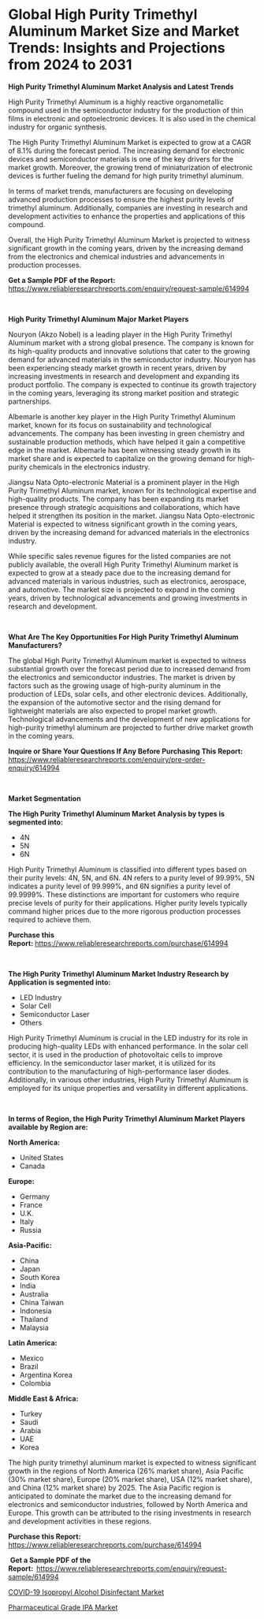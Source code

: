 <p><h1>Global High Purity Trimethyl Aluminum Market Size and Market Trends: Insights and Projections from 2024 to 2031</h1></p><p><strong>High Purity Trimethyl Aluminum Market Analysis and Latest Trends</strong></p>
<p><p>High Purity Trimethyl Aluminum is a highly reactive organometallic compound used in the semiconductor industry for the production of thin films in electronic and optoelectronic devices. It is also used in the chemical industry for organic synthesis.</p><p>The High Purity Trimethyl Aluminum Market is expected to grow at a CAGR of 8.1% during the forecast period. The increasing demand for electronic devices and semiconductor materials is one of the key drivers for the market growth. Moreover, the growing trend of miniaturization of electronic devices is further fueling the demand for high purity trimethyl aluminum.</p><p>In terms of market trends, manufacturers are focusing on developing advanced production processes to ensure the highest purity levels of trimethyl aluminum. Additionally, companies are investing in research and development activities to enhance the properties and applications of this compound.</p><p>Overall, the High Purity Trimethyl Aluminum Market is projected to witness significant growth in the coming years, driven by the increasing demand from the electronics and chemical industries and advancements in production processes.</p></p>
<p><strong>Get a Sample PDF of the Report:&nbsp;</strong> <a href="https://www.reliableresearchreports.com/enquiry/request-sample/614994">https://www.reliableresearchreports.com/enquiry/request-sample/614994</a></p>
<p>&nbsp;</p>
<p><strong>High Purity Trimethyl Aluminum Major Market Players</strong></p>
<p><p>Nouryon (Akzo Nobel) is a leading player in the High Purity Trimethyl Aluminum market with a strong global presence. The company is known for its high-quality products and innovative solutions that cater to the growing demand for advanced materials in the semiconductor industry. Nouryon has been experiencing steady market growth in recent years, driven by increasing investments in research and development and expanding its product portfolio. The company is expected to continue its growth trajectory in the coming years, leveraging its strong market position and strategic partnerships.</p><p>Albemarle is another key player in the High Purity Trimethyl Aluminum market, known for its focus on sustainability and technological advancements. The company has been investing in green chemistry and sustainable production methods, which have helped it gain a competitive edge in the market. Albemarle has been witnessing steady growth in its market share and is expected to capitalize on the growing demand for high-purity chemicals in the electronics industry.</p><p>Jiangsu Nata Opto-electronic Material is a prominent player in the High Purity Trimethyl Aluminum market, known for its technological expertise and high-quality products. The company has been expanding its market presence through strategic acquisitions and collaborations, which have helped it strengthen its position in the market. Jiangsu Nata Opto-electronic Material is expected to witness significant growth in the coming years, driven by the increasing demand for advanced materials in the electronics industry.</p><p>While specific sales revenue figures for the listed companies are not publicly available, the overall High Purity Trimethyl Aluminum market is expected to grow at a steady pace due to the increasing demand for advanced materials in various industries, such as electronics, aerospace, and automotive. The market size is projected to expand in the coming years, driven by technological advancements and growing investments in research and development.</p></p>
<p>&nbsp;</p>
<p><strong>What Are The Key Opportunities For High Purity Trimethyl Aluminum Manufacturers?</strong></p>
<p><p>The global High Purity Trimethyl Aluminum market is expected to witness substantial growth over the forecast period due to increased demand from the electronics and semiconductor industries. The market is driven by factors such as the growing usage of high-purity aluminum in the production of LEDs, solar cells, and other electronic devices. Additionally, the expansion of the automotive sector and the rising demand for lightweight materials are also expected to propel market growth. Technological advancements and the development of new applications for high-purity trimethyl aluminum are projected to further drive market growth in the coming years.</p></p>
<p><strong>Inquire or Share Your Questions If Any Before Purchasing This Report:</strong> <a href="https://www.reliableresearchreports.com/enquiry/pre-order-enquiry/614994">https://www.reliableresearchreports.com/enquiry/pre-order-enquiry/614994</a></p>
<p>&nbsp;</p>
<p><strong>Market Segmentation</strong></p>
<p><strong>The High Purity Trimethyl Aluminum Market Analysis by types is segmented into:</strong></p>
<p><ul><li>4N</li><li>5N</li><li>6N</li></ul></p>
<p><p>High Purity Trimethyl Aluminum is classified into different types based on their purity levels: 4N, 5N, and 6N. 4N refers to a purity level of 99.99%, 5N indicates a purity level of 99.999%, and 6N signifies a purity level of 99.9999%. These distinctions are important for customers who require precise levels of purity for their applications. Higher purity levels typically command higher prices due to the more rigorous production processes required to achieve them.</p></p>
<p><strong>Purchase this Report:&nbsp;</strong><a href="https://www.reliableresearchreports.com/purchase/614994">https://www.reliableresearchreports.com/purchase/614994</a></p>
<p>&nbsp;</p>
<p><strong>The High Purity Trimethyl Aluminum Market Industry Research by Application is segmented into:</strong></p>
<p><ul><li>LED Industry</li><li>Solar Cell</li><li>Semiconductor Laser</li><li>Others</li></ul></p>
<p><p>High Purity Trimethyl Aluminum is crucial in the LED industry for its role in producing high-quality LEDs with enhanced performance. In the solar cell sector, it is used in the production of photovoltaic cells to improve efficiency. In the semiconductor laser market, it is utilized for its contribution to the manufacturing of high-performance laser diodes. Additionally, in various other industries, High Purity Trimethyl Aluminum is employed for its unique properties and versatility in different applications.</p></p>
<p>&nbsp;</p>
<p><strong>In terms of Region, the High Purity Trimethyl Aluminum Market Players available by Region are:</strong></p>
<p>
    <p> <strong> North America: </strong>
        <ul>
            <li>United States</li>
            <li>Canada</li>
        </ul>
        </p> 
    <p> <strong> Europe: </strong>
        <ul>
            <li>Germany</li>
            <li>France</li>
            <li>U.K.</li>
            <li>Italy</li>
            <li>Russia</li>
        </ul>
        </p> 
    <p> <strong> Asia-Pacific: </strong>
        <ul>
            <li>China</li>
            <li>Japan</li>
            <li>South Korea</li>
            <li>India</li>
            <li>Australia</li>
            <li>China Taiwan</li>
            <li>Indonesia</li>
            <li>Thailand</li>
            <li>Malaysia</li>
        </ul>
        </p> 
    <p> <strong> Latin America: </strong>
        <ul>
            <li>Mexico</li>
            <li>Brazil</li>
            <li>Argentina Korea</li>
            <li>Colombia</li>
        </ul>
        </p> 
    <p> <strong> Middle East & Africa: </strong>
        <ul>
            <li>Turkey</li>
            <li>Saudi</li>
            <li>Arabia</li>
            <li>UAE</li>
            <li>Korea</li>
        </ul>
    </p>
    </p>
<p><p>The high purity trimethyl aluminum market is expected to witness significant growth in the regions of North America (26% market share), Asia Pacific (30% market share), Europe (20% market share), USA (12% market share), and China (12% market share) by 2025. The Asia Pacific region is anticipated to dominate the market due to the increasing demand for electronics and semiconductor industries, followed by North America and Europe. This growth can be attributed to the rising investments in research and development activities in these regions.</p></p>
<p><strong>Purchase this Report: </strong><a href="https://www.reliableresearchreports.com/purchase/614994">https://www.reliableresearchreports.com/purchase/614994</a></p>
<p>&nbsp;<strong>Get a Sample PDF of the Report:&nbsp;&nbsp;</strong><a href="https://www.reliableresearchreports.com/enquiry/request-sample/614994">https://www.reliableresearchreports.com/enquiry/request-sample/614994</a></p>
<p><strong></strong></p>
<p><p><a href="https://issuu.com/reportprime-2/docs/covid-19-isopropyl-alcohol-disinfectant-market-siz">COVID-19 Isopropyl Alcohol Disinfectant Market</a></p><p><a href="https://issuu.com/reportprime-2/docs/pharmaceutical-grade-ipa-market-size-2030.pptx">Pharmaceutical Grade IPA Market</a></p></p>